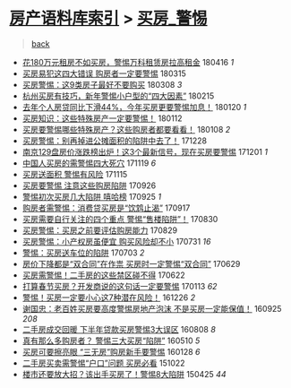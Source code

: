 [房产语料库索引](../../README.md)  > [买房_警惕](买房_警惕.md)
====
> [back](../README.md)

- [花180万元租房不如买房，警惕万科租赁房拉高租金](http://jkwz.applinzi.com/ittc/7092709835756012551.html#%E8%8A%B1180%E4%B8%87%E5%85%83%E7%A7%9F%E6%88%BF%E4%B8%8D%E5%A6%82%E4%B9%B0%E6%88%BF%EF%BC%8C%E8%AD%A6%E6%83%95%E4%B8%87%E7%A7%91%E7%A7%9F%E8%B5%81%E6%88%BF%E6%8B%89%E9%AB%98%E7%A7%9F%E9%87%91) 180416 *1* 
- [买房易犯这四大错误 购房者一定要警惕](http://jkwz.applinzi.com/ittc/7080704312215077904.html#%E4%B9%B0%E6%88%BF%E6%98%93%E7%8A%AF%E8%BF%99%E5%9B%9B%E5%A4%A7%E9%94%99%E8%AF%AF+%E8%B4%AD%E6%88%BF%E8%80%85%E4%B8%80%E5%AE%9A%E8%A6%81%E8%AD%A6%E6%83%95) 180315  
- [买房警惕：这9类房子最好不要购买](http://jkwz.applinzi.com/ittc/7078067345723753488.html#%E4%B9%B0%E6%88%BF%E8%AD%A6%E6%83%95%EF%BC%9A%E8%BF%999%E7%B1%BB%E6%88%BF%E5%AD%90%E6%9C%80%E5%A5%BD%E4%B8%8D%E8%A6%81%E8%B4%AD%E4%B9%B0) 180308 *3* 
- [杭州买房有技巧，新年警惕小户型的“四大因素”](http://jkwz.applinzi.com/ittc/7070079734602269707.html#%E6%9D%AD%E5%B7%9E%E4%B9%B0%E6%88%BF%E6%9C%89%E6%8A%80%E5%B7%A7%EF%BC%8C%E6%96%B0%E5%B9%B4%E8%AD%A6%E6%83%95%E5%B0%8F%E6%88%B7%E5%9E%8B%E7%9A%84%E2%80%9C%E5%9B%9B%E5%A4%A7%E5%9B%A0%E7%B4%A0%E2%80%9D) 180215  
- [去年个人房贷同比下滑44%，今年买房更要警惕加息！](http://jkwz.applinzi.com/ittc/7060451909473666064.html#%E5%8E%BB%E5%B9%B4%E4%B8%AA%E4%BA%BA%E6%88%BF%E8%B4%B7%E5%90%8C%E6%AF%94%E4%B8%8B%E6%BB%9144%25%EF%BC%8C%E4%BB%8A%E5%B9%B4%E4%B9%B0%E6%88%BF%E6%9B%B4%E8%A6%81%E8%AD%A6%E6%83%95%E5%8A%A0%E6%81%AF%EF%BC%81) 180120 *1* 
- [买房知识：这些特殊房产一定要警惕！](http://jkwz.applinzi.com/ittc/7057753228748260363.html#%E4%B9%B0%E6%88%BF%E7%9F%A5%E8%AF%86%EF%BC%9A%E8%BF%99%E4%BA%9B%E7%89%B9%E6%AE%8A%E6%88%BF%E4%BA%A7%E4%B8%80%E5%AE%9A%E8%A6%81%E8%AD%A6%E6%83%95%EF%BC%81) 180112  
- [买房要警惕哪些特殊房产？这些购房者都要看看！](http://jkwz.applinzi.com/ittc/7056232095385388043.html#%E4%B9%B0%E6%88%BF%E8%A6%81%E8%AD%A6%E6%83%95%E5%93%AA%E4%BA%9B%E7%89%B9%E6%AE%8A%E6%88%BF%E4%BA%A7%EF%BC%9F%E8%BF%99%E4%BA%9B%E8%B4%AD%E6%88%BF%E8%80%85%E9%83%BD%E8%A6%81%E7%9C%8B%E7%9C%8B%EF%BC%81) 180108 *2* 
- [买房警惕：别再掉进公摊面积的陷阱中去了！](http://jkwz.applinzi.com/ittc/7052145193774482448.html#%E4%B9%B0%E6%88%BF%E8%AD%A6%E6%83%95%EF%BC%9A%E5%88%AB%E5%86%8D%E6%8E%89%E8%BF%9B%E5%85%AC%E6%91%8A%E9%9D%A2%E7%A7%AF%E7%9A%84%E9%99%B7%E9%98%B1%E4%B8%AD%E5%8E%BB%E4%BA%86%EF%BC%81) 171228  
- [南京129盘房价涨跌榜出炉！这3个最新信号，现在买房要警惕](http://jkwz.applinzi.com/ittc/7042259359185241104.html#%E5%8D%97%E4%BA%AC129%E7%9B%98%E6%88%BF%E4%BB%B7%E6%B6%A8%E8%B7%8C%E6%A6%9C%E5%87%BA%E7%82%89%EF%BC%81%E8%BF%993%E4%B8%AA%E6%9C%80%E6%96%B0%E4%BF%A1%E5%8F%B7%EF%BC%8C%E7%8E%B0%E5%9C%A8%E4%B9%B0%E6%88%BF%E8%A6%81%E8%AD%A6%E6%83%95) 171201 *1* 
- [中国人买房的需警惕四大死穴](http://jkwz.applinzi.com/ittc/7037575075962815505.html#%E4%B8%AD%E5%9B%BD%E4%BA%BA%E4%B9%B0%E6%88%BF%E7%9A%84%E9%9C%80%E8%AD%A6%E6%83%95%E5%9B%9B%E5%A4%A7%E6%AD%BB%E7%A9%B4) 171119 *6* 
- [买房送面积 警惕有风险](http://jkwz.applinzi.com/ittc/7036073710409221137.html#%E4%B9%B0%E6%88%BF%E9%80%81%E9%9D%A2%E7%A7%AF+%E8%AD%A6%E6%83%95%E6%9C%89%E9%A3%8E%E9%99%A9) 171115  
- [买房要警惕 注意这些购房陷阱](http://jkwz.applinzi.com/ittc/7017573845559673872.html#%E4%B9%B0%E6%88%BF%E8%A6%81%E8%AD%A6%E6%83%95+%E6%B3%A8%E6%84%8F%E8%BF%99%E4%BA%9B%E8%B4%AD%E6%88%BF%E9%99%B7%E9%98%B1) 170926  
- [警惕初次买房几大陷阱 嘻哈榜](http://jkwz.applinzi.com/ittc/7017164886466102288.html#%E8%AD%A6%E6%83%95%E5%88%9D%E6%AC%A1%E4%B9%B0%E6%88%BF%E5%87%A0%E5%A4%A7%E9%99%B7%E9%98%B1+%E5%98%BB%E5%93%88%E6%A6%9C) 170925 *1* 
- [购房者需警惕：消费贷买房是“饮鸩止渴”](http://jkwz.applinzi.com/ittc/7014305857867875344.html#%E8%B4%AD%E6%88%BF%E8%80%85%E9%9C%80%E8%AD%A6%E6%83%95%EF%BC%9A%E6%B6%88%E8%B4%B9%E8%B4%B7%E4%B9%B0%E6%88%BF%E6%98%AF%E2%80%9C%E9%A5%AE%E9%B8%A9%E6%AD%A2%E6%B8%B4%E2%80%9D) 170917  
- [买房需要自行关注的四个重点 警惕“售楼陷阱”！](http://jkwz.applinzi.com/ittc/7007637452649661456.html#%E4%B9%B0%E6%88%BF%E9%9C%80%E8%A6%81%E8%87%AA%E8%A1%8C%E5%85%B3%E6%B3%A8%E7%9A%84%E5%9B%9B%E4%B8%AA%E9%87%8D%E7%82%B9+%E8%AD%A6%E6%83%95%E2%80%9C%E5%94%AE%E6%A5%BC%E9%99%B7%E9%98%B1%E2%80%9D%EF%BC%81) 170830  
- [买房警惕：买房之前要评估购房能力](http://jkwz.applinzi.com/ittc/7007287686430458897.html#%E4%B9%B0%E6%88%BF%E8%AD%A6%E6%83%95%EF%BC%9A%E4%B9%B0%E6%88%BF%E4%B9%8B%E5%89%8D%E8%A6%81%E8%AF%84%E4%BC%B0%E8%B4%AD%E6%88%BF%E8%83%BD%E5%8A%9B) 170829  
- [买房警惕：小产权房虽便宜 购买风险却不小](http://jkwz.applinzi.com/ittc/6996486152612480016.html#%E4%B9%B0%E6%88%BF%E8%AD%A6%E6%83%95%EF%BC%9A%E5%B0%8F%E4%BA%A7%E6%9D%83%E6%88%BF%E8%99%BD%E4%BE%BF%E5%AE%9C+%E8%B4%AD%E4%B9%B0%E9%A3%8E%E9%99%A9%E5%8D%B4%E4%B8%8D%E5%B0%8F) 170731 *16* 
- [警惕：买房送车位的陷阱](http://jkwz.applinzi.com/ittc/6986018118022202372.html#%E8%AD%A6%E6%83%95%EF%BC%9A%E4%B9%B0%E6%88%BF%E9%80%81%E8%BD%A6%E4%BD%8D%E7%9A%84%E9%99%B7%E9%98%B1) 170703 *2* 
- [房价下降都是“双合同”在作祟 买房时一定警惕“双合同”](http://jkwz.applinzi.com/ittc/6984529095248315397.html#%E6%88%BF%E4%BB%B7%E4%B8%8B%E9%99%8D%E9%83%BD%E6%98%AF%E2%80%9C%E5%8F%8C%E5%90%88%E5%90%8C%E2%80%9D%E5%9C%A8%E4%BD%9C%E7%A5%9F+%E4%B9%B0%E6%88%BF%E6%97%B6%E4%B8%80%E5%AE%9A%E8%AD%A6%E6%83%95%E2%80%9C%E5%8F%8C%E5%90%88%E5%90%8C%E2%80%9D) 170629  
- [买房需警惕！二手房的这些禁区碰不得](http://jkwz.applinzi.com/ittc/6982037358340736004.html#%E4%B9%B0%E6%88%BF%E9%9C%80%E8%AD%A6%E6%83%95%EF%BC%81%E4%BA%8C%E6%89%8B%E6%88%BF%E7%9A%84%E8%BF%99%E4%BA%9B%E7%A6%81%E5%8C%BA%E7%A2%B0%E4%B8%8D%E5%BE%97) 170622  
- [打算春节买房？开发商说的这句话一定要警惕](http://jkwz.applinzi.com/ittc/6922572061624239108.html#%E6%89%93%E7%AE%97%E6%98%A5%E8%8A%82%E4%B9%B0%E6%88%BF%EF%BC%9F%E5%BC%80%E5%8F%91%E5%95%86%E8%AF%B4%E7%9A%84%E8%BF%99%E5%8F%A5%E8%AF%9D%E4%B8%80%E5%AE%9A%E8%A6%81%E8%AD%A6%E6%83%95) 170113 *62* 
- [警惕！买房一定要小心这7种潜在风险！](http://jkwz.applinzi.com/ittc/6915864348852749317.html#%E8%AD%A6%E6%83%95%EF%BC%81%E4%B9%B0%E6%88%BF%E4%B8%80%E5%AE%9A%E8%A6%81%E5%B0%8F%E5%BF%83%E8%BF%997%E7%A7%8D%E6%BD%9C%E5%9C%A8%E9%A3%8E%E9%99%A9%EF%BC%81) 161226 *2* 
- [谢国忠：老百姓买房要高度警惕房地产泡沫 不是买房一定能保值！](http://jkwz.applinzi.com/ittc/6881769316801840132.html#%E8%B0%A2%E5%9B%BD%E5%BF%A0%EF%BC%9A%E8%80%81%E7%99%BE%E5%A7%93%E4%B9%B0%E6%88%BF%E8%A6%81%E9%AB%98%E5%BA%A6%E8%AD%A6%E6%83%95%E6%88%BF%E5%9C%B0%E4%BA%A7%E6%B3%A1%E6%B2%AB+%E4%B8%8D%E6%98%AF%E4%B9%B0%E6%88%BF%E4%B8%80%E5%AE%9A%E8%83%BD%E4%BF%9D%E5%80%BC%EF%BC%81) 160925 *208* 
- [二手房成交回暖 下半年贷款买房警惕3大误区](http://jkwz.applinzi.com/ittc/6864003891783533573.html#%E4%BA%8C%E6%89%8B%E6%88%BF%E6%88%90%E4%BA%A4%E5%9B%9E%E6%9A%96+%E4%B8%8B%E5%8D%8A%E5%B9%B4%E8%B4%B7%E6%AC%BE%E4%B9%B0%E6%88%BF%E8%AD%A6%E6%83%953%E5%A4%A7%E8%AF%AF%E5%8C%BA) 160808 *8* 
- [真有那么多购房者？ 警惕三大买房“陷阱”](http://jkwz.applinzi.com/ittc/6830534969637995525.html#%E7%9C%9F%E6%9C%89%E9%82%A3%E4%B9%88%E5%A4%9A%E8%B4%AD%E6%88%BF%E8%80%85%EF%BC%9F+%E8%AD%A6%E6%83%95%E4%B8%89%E5%A4%A7%E4%B9%B0%E6%88%BF%E2%80%9C%E9%99%B7%E9%98%B1%E2%80%9D) 160510 *5* 
- [买房可要擦亮眼 “三无房”购房新手要警惕](http://jkwz.applinzi.com/ittc/6792398609815454725.html#%E4%B9%B0%E6%88%BF%E5%8F%AF%E8%A6%81%E6%93%A6%E4%BA%AE%E7%9C%BC+%E2%80%9C%E4%B8%89%E6%97%A0%E6%88%BF%E2%80%9D%E8%B4%AD%E6%88%BF%E6%96%B0%E6%89%8B%E8%A6%81%E8%AD%A6%E6%83%95) 160128 *6* 
- [二手房买卖需警惕“户口”问题 买房必看](http://jkwz.applinzi.com/ittc/6755966664954643460.html#%E4%BA%8C%E6%89%8B%E6%88%BF%E4%B9%B0%E5%8D%96%E9%9C%80%E8%AD%A6%E6%83%95%E2%80%9C%E6%88%B7%E5%8F%A3%E2%80%9D%E9%97%AE%E9%A2%98+%E4%B9%B0%E6%88%BF%E5%BF%85%E7%9C%8B) 151022  
- [楼市还要放大招？该出手买房了！警惕8大陷阱](http://jkwz.applinzi.com/ittc/547650611406650089.html#%E6%A5%BC%E5%B8%82%E8%BF%98%E8%A6%81%E6%94%BE%E5%A4%A7%E6%8B%9B%EF%BC%9F%E8%AF%A5%E5%87%BA%E6%89%8B%E4%B9%B0%E6%88%BF%E4%BA%86%EF%BC%81%E8%AD%A6%E6%83%958%E5%A4%A7%E9%99%B7%E9%98%B1) 150425 *44* 
